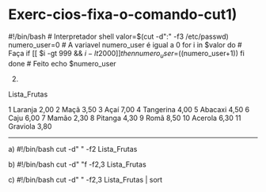 # Exerc-cios-fixa-o-comando-cut1)
#!/bin/bash # Interpretador shell
valor=$(cut -d":" -f3 /etc/passwd)
numero_user=0 # A variavel numero_user é igual a 0
for i in $valor
do # Faça
        if [[ $i -gt 999 && $i -lt 2000 ]]
        then
                numero_user=$((numero_user+1))
        fi
done # Feito
echo $numero_user 

2)

Lista_Frutas

1 Laranja 2,00
2 Maçã 3,50
3 Açaí 7,00
4 Tangerina 4,00
5 Abacaxi 4,50
6 Caju 6,00
7 Mamão 2,30
8 Pitanga 4,30
9 Romã 8,50
10 Acerola 6,30
11 Graviola 3,80

------------------------------------------------------
a)
#!/bin/bash
cut -d" " -f2 Lista_Frutas

b)
#!/bin/bash
cut -d" "f -f2,3 Lista_Frutas

c)
#!/bin/bash
cut -d" " -f2,3 Lista_Frutas | sort
